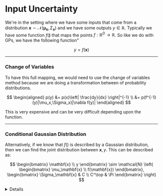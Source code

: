 # Input Uncertainty


We're in the setting where we have some inputs that come from a distribution $\mathbf{x} \sim \mathcal{N}(\mathbf{\mu_x}, \Sigma_\mathbf{x})$ and we have some outputs $y\in\mathbb{R}$. Typically we have some function $f(\mathbf)$ that maps the points $f:\mathbb{R}^D \rightarrow \mathbb{R}$. So like we do with GPs, we have the following function"

$$
y=f(\mathbf{x})
$$

---

### Change of Variables

To have this full mapping, we would need to use the change of variables method because we are doing a transformation between of probability distributions.

$$
\begin{aligned}
p(y) &= p(x)\left| \frac{dy}{dx} \right|^{-1} \\
&= p(f^{-1}(y)|\mu_x,\Sigma_x)|\nabla f(y)|
\end{aligned}
$$

This is very expensive and can be very difficult depending upon the function.

---

### Conditional Gaussian Distribution

Alternatively, if we know that $f()$ is described by a Gaussian distribution, then we can find the joint distribution between $\mathbf{x},y$. This can be described as:

$$
\begin{bmatrix}
    \mathbf{x} \\
    y
    \end{bmatrix}
    \sim \mathcal{N} \left( 
    \begin{bmatrix}
    \mu_\mathbf{x} \\ 
    f(\mathbf{x})
    \end{bmatrix}, 
    \begin{bmatrix}
    \Sigma_\mathbf{x} & C \\
    C^\top & \Pi
    \end{bmatrix}
    \right)
$$


<details>
---
title: Literature
description: Literature for Uncertain Inputs in GPs
authors:
    - J. Emmanuel Johnson
path: docs/
source: literature.md
---
# Uncertain Inputs in Gaussian Processe


---

## Motivation


This is my complete literature review of all the ways the GPs have been modified to allow for uncertain inputs.

---
## Algorithms



---
### Error-In-Variables Regression

This isn't really GPs per say but it is probably the first few papers that actually publish about this problem in the Bayesian community (that we know of).

* [Bayesian Analysis of Error-in-Variables Regression Models]() - Dellaportas & Stephens (1995)
* [Error in Variables Regression: What is the Appropriate Model?](http://orca.cf.ac.uk/54629/1/U585018.pdf) - Gillard et. al. (2007) [**Thesis**]

---
### Monte Carlo Sampling

So almost all of the papers in the first few years mention that you can do this. But I haven't seen a paper explicitly walking through the pros and cons of doing this. However, you can see the most implementations of the PILCO method as well as the Deep GP method do implement some form of this.

### Taylor Expansion



* [Learning a Gaussian Process Model with Uncertain Inputs]() - Girard & Murray-Smith (2003) [**Technical Report**]



---
### Moment Matching




This is where we approximate the mean function and the predictive variance function to be Gaussian by taking the mean and variance (the moments needed to describe the distribution).

??? info "Details"

    $$
    \begin{aligned}
    m(\mu_{x_*}, \Sigma_{x_*}) &= \mu(\mu_{x_*})\\
    v(\mu_{x_*}, \Sigma_{x_*}) &= \nu^2(\mu_{x_*}) + 
    \frac{\partial \mu(\mu_{x_*})}{\partial x_*}^\top
    \Sigma_{x_*}
    \frac{\partial \mu(\mu_{x_*})}{\partial x_*} +
    \frac{1}{2} \text{Tr}\left\{ \frac{\partial^2 \nu^2(\mu_{x_*})}{\partial x_* \partial x_*^\top}  \Sigma_{x_*}\right\}
    \end{aligned}
    $$


* [Gaussian Process Priors With Uncertain Inputs – Application to Multiple-Step Ahead Time Series Forecasting]() - Girard et. al. (2003)
* [Approximate Methods for Propagation of Uncertainty in GP Models]() - Girard (2004) [**Thesis**]
* [Prediction at an Uncertain Input for Gaussian Processes and Relevance Vector Machines Application to Multiple-Step Ahead Time-Series Forecasting]() - Quinonero-Candela et. al. (2003) [**Technical Report**]
* [Analytic moment-based Gaussian process filtering]() - Deisenroth et. al. (2009)
  * [PILCO: A Model-Based and Data-Efficient Approach to Policy Search]() - Deisenroth et. al. (2011)
    * Code - [TensorFlow](https://github.com/nrontsis/PILCO) | [GPyTorch](https://github.com/jaztsong/PILCO-gpytorch) | [MXFusion I](https://github.com/amzn/MXFusion/blob/master/examples/notebooks/pilco.ipynb) | [MXFusion II](https://github.com/amzn/MXFusion/blob/master/examples/notebooks/pilco_neurips2018_mloss_slides.ipynb)
* [Efficient Reinforcement Learning using Gaussian Processes]() - Deisenroth (2010) [**Thesis**]
  * Chapter IV - Finding Uncertain Patterns in GPs (Lit review at the end)


---
### Covariance Functions

??? info "Details"

    Daillaire constructed a modification to the RBF covariance function that takes into account the input noise.

    $$
    K_{ij} = \left| 2\Lambda^{-1}\Sigma_x + I \right|^{1/2} \sigma_f^2 \exp\left( -\frac{1}{2}(x_i - x_j)^\top (\Lambda + 2\Sigma_x)^{-1}(x_i - x_j) \right)
    $$

    for $i\neq j$ and

    $$
    K_{ij}=\sigma_f^2
    $$

    for $i=j$. This was shown to have bad results if this $\Sigma_x$ is not known. You can see the full explanation in the thesis of McHutchon (section 2.2.1) which can be found in Iterative section below.


* [An approximate inference with Gaussian process to latent functions from uncertain data]() - Dallaire et. al. (2011) | [Prezi](https://s3.amazonaws.com/academia.edu.documents/31116309/presentation_iconip09.pdf?response-content-disposition=inline%3B%20filename%3DLearning_Gaussian_Process_Models_from_Un.pdf&X-Amz-Algorithm=AWS4-HMAC-SHA256&X-Amz-Credential=AKIAIWOWYYGZ2Y53UL3A%2F20191016%2Fus-east-1%2Fs3%2Faws4_request&X-Amz-Date=20191016T123012Z&X-Amz-Expires=3600&X-Amz-SignedHeaders=host&X-Amz-Signature=92785eb3561f2822752b538ea8f232fc127d9bc6db94a307e165ac73e62a3601) | [Code](https://github.com/maka89/noisy-gp)


---
### Iterative



* [Gaussian Process Training with Input Noise]() - McHutchon & Rasmussen (2011) | [Code](https://github.com/HildoBijl/GPRT/tree/master/NIGP)
  * [Nonlinear Modelling and Control using GPs]() - McHutchon (2014) [**Thesis**] 
    * Chapter IV - Finding Uncertain Patterns in GPs
* [System Identification through Online Sparse Gaussian Process Regression with Input Noise](https://arxiv.org/pdf/1601.08068.pdf) - Bijl et. al. (2017) | [Code](https://github.com/HildoBijl/SONIG)
  * [Gaussian Process Regression Techniques]() - Bijl (2018) [**Thesis**] | [Code](https://github.com/HildoBijl/GPRT)
    * Chapter V - Noisy Input GPR


---
### Linearized (Unscented) Approximation

This is the linearized version of the Moment-Matching approach mentioned above. Also known as unscented GP. In this approximation, we only change the predictive variance. You can find an example colab notebook [here](https://colab.research.google.com/drive/1AOtGvOVRzqPaLkAzSH5tjkG-8OKOJ43R) with an example of how to use this with the GPy library.

??? info "Details"

    $$
    \begin{aligned}
    \tilde{\mu}_f(x_*) &= \underbrace{k_*^\top K^{-1}y}_{\mu_f(x_*)} \\
    \tilde{\nu}^2(x_*) &= \underbrace{k_{**} - k_*^\top K^{-1} k_*}_{\nu^2(x_*)} + \partial \mu_f \text{ } \Sigma_x \text{ } \partial \mu_f^\top
    \end{aligned}
    $$

    **Note**: The inspiration of this comes from the Extended Kalman Filter (links below) which tries to find an approximation to a non-linear transformation, $f$ of $x$ when $x$ comes from a distribution $x \sim \mathcal{N}(\mu_x, \Sigma_x)$.





* [GP-BayesFilters: Bayesian Filtering Using Gaussian Process Prediction]() - Ko and Fox (2008)
  > They originally came up with the linearized (unscented) approximation to the moment-matching method. They used it in the context of the extended Kalman filter which has a few more elaborate steps in addition to the input uncertainty propagation.
* [Expectation Propagation in Gaussian Process Dynamical Systems]() - Deisenroth & Mohamed (2012)
  > The authors use expectation propagation as a way to propagate the noise through the test points. They mention the two ways to account for the input uncertainty referencing the GP-BayesFilters paper above: explicit moment-matching and the linearized (unscented) version. They also give the interpretation that the Moment-Matching approach with the kernel expectations is analogous to doing the KL-Divergence between prior distribution with the uncertain inputs $p(x)$ and the approximate distribution $q(x)$.
* [Accounting for Input Noise in Gaussian Process Parameter Retrieval]() - Johnson et. al. (2019)
  > My paper where I use the unscented version to get better predictive uncertainty estimates. 
  >
  > **Note**: I didn't know about the unscented stuff until after the publication...unfortunately.
* [Unscented Gaussian Process Latent Variable Model: learning from uncertain inputs with intractable kernels]() - Souza et. al. (2019) [**arxiv**]
  > A very recent paper that's been on arxiv for a while. They give a formulation for approximating the linearized (unscented) version of the moment matching approach. Apparently it works better that the quadrature, monte carlo and the kernel expectations approach.



---
### Heteroscedastic Likelihood Models

* [Heteroscedastic Gaussian Process Regression]() - Le et. al. (2005)
* [Most Likely Heteroscedastic Gaussian Process Regression]() - Kersting et al (2007)
* [Variational Heteroscedastic Gaussian Process Regression]() - Lázaro-Gredilla & Titsias (2011)
* [Heteroscedastic Gaussian Processes for Uncertain and Incomplete Data]() - Almosallam (2017) [**Thesis**]
* [Large-scale Heteroscedastic Regression via Gaussian Process](https://arxiv.org/abs/1811.01179) - Lui et. al. (2019) [**arxiv**] | [Code](https://github.com/LiuHaiTao01/SVSHGP)

---
### Latent Variable Models


* [Gaussian Process Latent Variable Models for Visualisation of High Dimensional Data]() - Lawrence (2004)
* [Generic Inference in Latent Gaussian Process Models]() - Bonilla et. al. (2016)
* [A review on Gaussian Process Latent Variable Models]() - Li & Chen (2016)


---
### Latent Covariates

* [Gaussian Process Regression with Heteroscedastic or Non-Gaussian Residuals]() - Wang & Neal (2012)
* [Gaussian Process Conditional Density Estimation](https://arxiv.org/pdf/1810.12750.pdf) - Dutordoir et. al. (2018)
* [Decomposing feature-level variation with Covariate Gaussian Process Latent Variable Models]() - Martens et. al. (2019)
* [Deep Gaussian Processes with Importance-Weighted Variational Inference]() - Salimbeni et. al. (2019)

---
### Variational Strategies



* [Bayesian Gaussian Process Latent Variable Model]() - Titsias & Lawrence (2010)
* [Nonlinear Modelling and Control using GPs]() - McHutchon (2014) [**Thesis**]
* [Variational Inference for Uncertainty on the Inputs of Gaussian Process Models]() - Damianou et. al. (2014)
  * [Deep GPs and Variational Propagation of Uncertainty]() - Damianou (2015) [**Thesis**]
    * Chapter IV - Uncertain Inputs in Variational GPs
    * Chapter II (2.1) - Lit Review
  * [Processes Non-Stationary Surrogate Modeling with Deep Gaussian]() - Dutordoir (2016) [**Thesis**]
    > This is a good thesis that walks through the derivations of the moment matching approach and the Bayesian GPLVM approach. It becomes a little clearer how they are related after going through the derivations once.
* [Bringing Models to the Domain: Deploying Gaussian Processes in the Biological Sciences](http://etheses.whiterose.ac.uk/18492/1/MaxZwiesseleThesis.pdf) - Zwießele (2017) [**Thesis**]
  * Chapter II (2.4, 2.5) - Sparse GPs, Variational Bayesian GPLVM





---
## Appendix


---
### Kernel Expectations


So [Girard 2003] came up with a name of something we call kernel expectations $\{\mathbf{\xi, \Omega, \Phi}\}$-statistics. These are basically calculated by taking the expectation of a kernel or product of two kernels w.r.t. some distribution. Typically this distribution is normal but in the variational literature it is a variational distribution. 


??? info "Details"

    The three kernel expectations that surface are:

    $$
    \mathbf \xi(\mathbf{\mu, \Sigma}) = \int_X \mathbf k(\mathbf x, \mathbf x)\mathcal{N}(\mathbf x|\mathbf \mu,\mathbf  \Sigma)d\mathbf x
    $$

    $$
    \mathbf \Omega(\mathbf{y, \mu, \Sigma}) = \int_X \mathbf k(\mathbf x, \mathbf y)\mathcal{N}(\mathbf x|\mathbf \mu,\mathbf  \Sigma)d\mathbf x
    $$

    $$
    \mathbf \Phi(\mathbf{y, z, \mu, \Sigma}) = \int_X \mathbf k(\mathbf x, \mathbf y)k(\mathbf x, \mathbf z)\mathcal{N}(\mathbf x|\mathbf \mu,\mathbf  \Sigma)d\mathbf x
    $$


To my knowledge, I only know of the following kernels that have analytically calculated sufficient statistics: Linear, RBF, ARD and Spectral Mixture. And furthermore, the connection is how these kernel statistics show up in many other GP literature than just uncertain inputs of GPs; for example in Bayesian GP-LVMs and Deep GPs.

#### Literature


* Oxford M:
  * [Sampling for Inference in Probabilistic Models with Fast Bayesian Quadrature]() - Gunter et. al. (2014)
  * [Batch Selection for Parallelisation of Bayesian Quadrature]() - 
    * [Code](https://github.com/OxfordML/bayesquad])
* Prüher et. al
  * [On the use of gradient information in Gaussian process quadratures]() (2016)
    > A nice introduction to moments in the context of Gaussian distributions.
  * [Gaussian Process Quadrature Moment Transform]() (2017)
  * [Student-t Process Quadratures for Filtering of Non-linear Systems with Heavy-tailed Noise]() (2017)
    * Code: [Nonlinear Sigma-Point Kalman Filters based on Bayesian Quadrature](https://github.com/jacobnzw/SSMToybox)
      > This includes an implementation of the nonlinear Sigma-Point Kalman filter. Includes implementations of the
      * [Moment Transform](https://github.com/jacobnzw/SSMToybox/blob/master/ssmtoybox/mtran.py#L11)
      * [Linearized Moment Transform](https://github.com/jacobnzw/SSMToybox/blob/master/ssmtoybox/mtran.py#L49)
      * [MC Transform](https://github.com/jacobnzw/SSMToybox/blob/master/ssmtoybox/mtran.py#L62)
      * [SigmaPointTransform](https://github.com/jacobnzw/SSMToybox/blob/master/ssmtoybox/mtran.py#L102),
      * [Spherical Radial Transform](https://github.com/jacobnzw/SSMToybox/blob/master/ssmtoybox/mtran.py#L152)
      * [Unscented Transform](https://github.com/jacobnzw/SSMToybox/blob/master/ssmtoybox/mtran.py#L207)
      * [Gaussian Hermite Transform](https://github.com/jacobnzw/SSMToybox/blob/master/ssmtoybox/mtran.py#L296)
      * [Fully Symmetric Student T Transform](https://github.com/jacobnzw/SSMToybox/blob/master/ssmtoybox/mtran.py#L363)
      > And a few experimental transforms:
      * Truncated Transforms:
        * [Sigma Point Transform](https://github.com/jacobnzw/SSMToybox/blob/master/ssmtoybox/mtran.py#L588)
        * [Spherical Radial]()
        * [Unscented]()
        * [Gaussian Hermite]()
      * [Taylor GPQ+D w. RBF Kernel](https://github.com/jacobnzw/SSMToybox/blob/master/ssmtoybox/mtran.py#L668)



#### Toolboxes

* [Emukit](https://nbviewer.jupyter.org/github/amzn/emukit/blob/master/notebooks/Emukit-tutorial-Bayesian-quadrature-introduction.ipynb)



---
### Connecting Concepts


---
#### Moment Matching

---
#### Derivatives of GPs


* [Derivative observations in Gaussian Process Models of Dynamic Systems]() - Solak et. al. (2003)
* [Differentiating GPs](http://mlg.eng.cam.ac.uk/mchutchon/DifferentiatingGPs.pdf) - McHutchon (2013)
  > A nice PDF with the step-by-step calculations for taking derivatives of the linear and RBF kernels.
* [Exploiting gradients and Hessians in Bayesian optimization and
Bayesian quadrature](https://arxiv.org/pdf/1704.00060.pdf) - Wu et. al. (2018)

---
#### Extended Kalman Filter

This is the origination of the Unscented transformation applied to GPs. It takes the Taylor approximation of your function


* [Wikipedia](https://en.wikipedia.org/wiki/Extended_Kalman_filter)
* Blog Posts by Harveen Singh - [Kalman Filter](https://towardsdatascience.com/kalman-filter-interview-bdc39f3e6cf3) | [Unscented Kalman Filter](https://towardsdatascience.com/the-unscented-kalman-filter-anything-ekf-can-do-i-can-do-it-better-ce7c773cf88d) | [Extended Kalman Filter](https://towardsdatascience.com/extended-kalman-filter-43e52b16757d)
* [Intro to Kalman Filter and Its Applications](https://www.intechopen.com/books/introduction-and-implementations-of-the-kalman-filter/introduction-to-kalman-filter-and-its-applications) - Kim & Bang (2018)
* [Tutorial](https://www.cse.sc.edu/~terejanu/files/tutorialEKF.pdf) - Terejanu
* Videos
  * [Lecture](https://youtu.be/DE6Jn2cB4J4) by Cyrill Stachniss
  * [Lecture](https://www.youtube.com/watch?v=HFYmz6Y7Xrw) by Robotics Course | [Notes](https://drive.google.com/drive/folders/1S9FfOKmYFbj7EgHSOvu9FeS8Wn3nubOY)
  * [Lecture](https://www.youtube.com/watch?v=0M8R0IVdLOI) explained with Python Code


---
### Uncertain Inputs in other ML fields

* Statistical Rethinking 
  * [Course Page](https://github.com/rmcelreath/statrethinking_winter2019)
  * [Lecture](https://youtu.be/UgLF0aLk85s) | [Slides](https://speakerdeck.com/rmcelreath/l20-statistical-rethinking-winter-2019) | [PyMC3 Implementation](https://nbviewer.jupyter.org/github/pymc-devs/resources/blob/master/Rethinking/Chp_14.ipynb)

---
### Key Equations


??? info "Details"

    Predictive Mean and Variance for Latent Function, f

    $$
    \mu_f(x_*) = k_*^\top K^{-1}y
    $$

    $$
    \sigma^2_f(x_*) = k_{**} - k_*^\top K^{-1} k_*
    $$


??? info "Details"

    Predictive Mean and Variance for mean output, y

    $$
    \mu_f(x_*) = k_*^\top K^{-1}y
    $$

    $$
    \sigma^2_f(x_*) = k_{**} - k_*^\top K^{-1} k_*
    $$

</details>